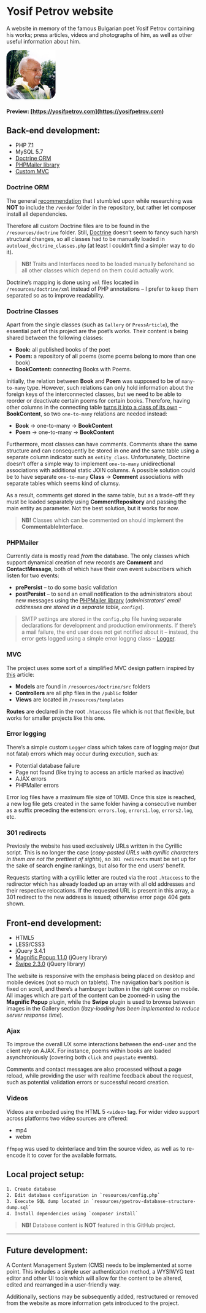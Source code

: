 # Yosif Petrov website
A website in memory of the famous Bulgarian poet Yosif Petrov containing his works; press articles, videos and photographs of him, as well as other useful information about him.

![Yosif Petrov](public/resources/img/layout/favicon/favicon.png?raw=true)

#### Preview: [https://yosifpetrov.com](https://yosifpetrov.com)


## Back-end development:
- PHP 7.1
- MySQL 5.7
- [Doctrine ORM](#doctrine-orm)
- [PHPMailer library](#phpmailer)
- [Custom MVC](#mvc)

### Doctrine ORM
The general [recommendation](https://getcomposer.org/doc/faqs/should-i-commit-the-dependencies-in-my-vendor-directory.md) that I stumbled upon while researching was **NOT** to include the `/vendor` folder in the repository, but rather let composer install all dependencies.

Therefore all custom Doctrine files are to be found in the `/resources/doctrine` folder. Still, [Doctrine](https://github.com/doctrine) doesn’t seem to fancy such harsh structural changes, so all classes had to be manually loaded in `autoload_doctrine_classes.php` (at least I couldn’t find a simpler way to do it).
> **NB!** Traits and Interfaces need to be loaded manually beforehand so all other classes which depend on them could actually work.

Doctrine’s mapping is done using `xml` files located in `/resources/doctrine/xml` instead of PHP annotations – I prefer to keep them separated so as to improve readability.

### Doctrine Classes
Apart from the single classes (such as `Gallery` or `PressArticle`), the essential part of this project are the poet’s works. Their content is being shared between the following classes:
- **Book:** all published books of the poet
- **Poem:** a repository of all poems (some poems belong to more than one book)
- **BookContent:** connecting Books with Poems.

Initially, the relation between **Book** and **Poem** was supposed to be of `many-to-many` type. However, such relations can only hold information about the foreign keys of the interconnected classes, but we need to be able to reorder or deactivate certain poems for certain books. Therefore, having other columns in the connecting table [turns it into a class of its own](https://www.doctrine-project.org/projects/doctrine-orm/en/2.8/reference/association-mapping.html#many-to-many-unidirectional) – **BookContent**, so two `one-to-many` relations are needed instead:

- **Book** → one-to-many → **BookContent**
- **Poem** → one-to-many → **BookContent**

Furthermore, most classes can have comments. Comments share the same structure and can consequently be stored in one and the same table using a separate column indicator such as `entity_class`. Unfortunately, Doctrine doesn’t offer a simple way to implement `one-to-many` unidirectional associations with additional static JOIN columns. A possible solution could be to have separate `one-to-many` **Class** → **Comment** associations with separate tables which seems kind of clumsy. 

As a result, comments get stored in the same table, but as a trade-off they must be loaded separately using **CommentRepository** and passing the main entity as parameter. Not the best solution, but it works for now.

> **NB!** Classes which can be commented on should implement the **CommentableInterface**.

### PHPMailer
Currently data is mostly read _from_ the database. The only classes which support dynamical creation of new records are **Comment** and **ContactMessage**, both of which have their own event subscribers which listen for two events:
- **prePersist** – to do some basic validation
- **postPersist** – to send an email notification to the administrators about new messages using the [PHPMailer library](https://github.com/PHPMailer/PHPMailer) (*administrators’ email addresses are stored in a separate table, `configs`*).

> SMTP settings are stored in the `config.php` file having separate declarations for development and production environments. If there’s a mail failure, the end user does not get notified about it – instead, the error gets logged using a simple error loggng class – [Logger](#logger).

### MVC
The project uses some sort of a simplified MVC design pattern inspired by [this](https://code.tutsplus.com/tutorials/organize-your-next-php-project-the-right-way--net-5873) article:

- **Models** are found in `/resources/doctrine/src` folders
- **Controllers** are all php files in the `/public` folder
- **Views** are located in `/resources/templates`

**Routes** are declared in the root `.htaccess` file which is not that flexible, but works for smaller projects like this one.


### Error logging
There’s a simple custom `Logger` class which takes care of logging major (but not fatal) errors which may occur during execution, such as:
- Potential database failure
- Page not found (like trying to access an article marked as inactive)
- AJAX errors
- PHPMailer errors

Error log files have a maximum file size of 10MB. Once this size is reached, a new log file gets created in the same folder having a consecutive number as a suffix preceding the extension: `errors.log`, `errors1.log`, `errors2.log`, etc.

### 301 redirects
Previosly the website has used exclusively URLs written in the Cyrillic script. This is no longer the case (*copy-pasted URLs with cyrillic characters in them are not the prettiest of sights*), so `301 redirects` must be set up for the sake of search engine rankings, but also for the end users’ benefit.

Requests starting with a cyrillic letter are routed via the root `.htaccess` to the redirector which has already loaded up an array with all old addresses and their respective relocations. If the requested URL is present in this array, a 301 redirect to the new address is issued; otherwise error page 404 gets shown.

## Front-end development:
- HTML5
- LESS/CSS3
- jQuery 3.4.1
- [Magnific Popup 1.1.0](https://github.com/dimsemenov/Magnific-Popup) (jQuery library)
- [Swipe 2.3.0](https://github.com/thebird/Swipe) (jQuery library)


The website is responsive with the emphasis being placed on desktop and mobile devices (not so much on tablets). The navigation bar’s position is fixed on scroll, and there’s a hamburger button in the right corner on mobile. All images which are part of the content can be zoomed-in using the **Magnific Popup** plugin, while the **Swipe** plugin is used to browse between images in the Gallery section (*lazy-loading has been implemented to reduce server response time*).

### Ajax 
To improve the overall UX some interactions between the end-user and the client rely on AJAX. For instance, poems within books are loaded asynchroniously (covering both `click` and `popstate` events).

Comments and contact messages are also processed without a page reload, while providing the user with realtime feedback about the request, such as potential validation errors or successful record creation.

### Videos
Videos are embeded using the HTML 5 `<video>` tag. For wider video support across platforms two video sources are offered:
- mp4
- webm

`ffmpeg` was used to deinterlace and trim the source video, as well as to re-encode it to cover for the available formats.

## Local project setup:

```
1. Create database
2. Edit database configuration in `resources/config.php`
3. Execute SQL dump located in `resources/ypetrov-database-structure-dump.sql`
4. Install dependencies using `composer install`
```

> **NB!** Database content is **NOT** featured in this GitHub project.

---------------
## Future development:

A Content Management System (CMS) needs to be implemented at some point. This includes a simple user authentication method, a WYSIWYG text editor and other UI tools which will allow for the content to be altered, edited and rearranged in a user-friendly way.

Additionally, sections may be subsequently added, restructured or removed from the website as more information gets introduced to the project.